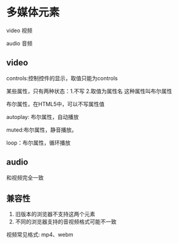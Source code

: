 # 多媒体元素

video 视频

audio 音频


## video

controls:控制控件的显示，取值只能为controls

某些属性，只有两种状态：1.不写   2.取值为属性名   这种属性叫布尔属性

布尔属性，在HTML5中，可以不写属性值

autoplay: 布尔属性，自动播放

muted:布尔属性，静音播放。

loop：布尔属性，循环播放


## audio

和视频完全一致


## 兼容性

1. 旧版本的浏览器不支持这两个元素
2. 不同的浏览器支持的音视频格式可能不一致

视频常见格式: mp4、webm